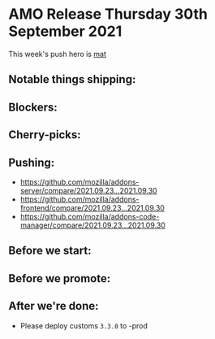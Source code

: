 # AMO Release Thursday 30th September 2021

This week's push hero is [mat](https://github.com/diox)

## Notable things shipping:

## Blockers:

## Cherry-picks:

## Pushing:

- https://github.com/mozilla/addons-server/compare/2021.09.23...2021.09.30
- https://github.com/mozilla/addons-frontend/compare/2021.09.23...2021.09.30
- https://github.com/mozilla/addons-code-manager/compare/2021.09.23...2021.09.30

## Before we start:

## Before we promote:

## After we're done:

- Please deploy customs `3.3.0` to -prod
